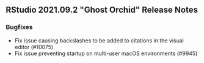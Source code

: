 
## RStudio 2021.09.2 "Ghost Orchid" Release Notes

### Bugfixes

* Fix issue causing backslashes to be added to citations in the visual editor (#10075)
* Fix issue preventing startup on multi-user macOS environments (#9945)
